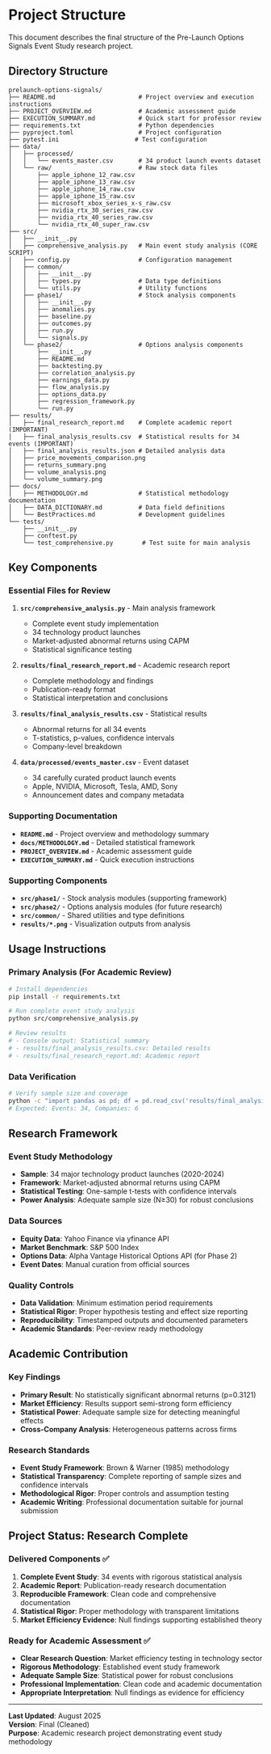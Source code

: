 # Project Structure

This document describes the final structure of the Pre-Launch Options Signals Event Study research project.

## Directory Structure

```
prelaunch-options-signals/
├── README.md                       # Project overview and execution instructions
├── PROJECT_OVERVIEW.md             # Academic assessment guide
├── EXECUTION_SUMMARY.md            # Quick start for professor review
├── requirements.txt                # Python dependencies
├── pyproject.toml                  # Project configuration
├── pytest.ini                     # Test configuration
├── data/
│   ├── processed/
│   │   └── events_master.csv       # 34 product launch events dataset
│   └── raw/                        # Raw stock data files
│       ├── apple_iphone_12_raw.csv
│       ├── apple_iphone_13_raw.csv
│       ├── apple_iphone_14_raw.csv
│       ├── apple_iphone_15_raw.csv
│       ├── microsoft_xbox_series_x-s_raw.csv
│       ├── nvidia_rtx_30_series_raw.csv
│       ├── nvidia_rtx_40_series_raw.csv
│       └── nvidia_rtx_40_super_raw.csv
├── src/
│   ├── __init__.py
│   ├── comprehensive_analysis.py   # Main event study analysis (CORE SCRIPT)
│   ├── config.py                   # Configuration management  
│   ├── common/
│   │   ├── __init__.py
│   │   ├── types.py                # Data type definitions
│   │   └── utils.py                # Utility functions
│   ├── phase1/                     # Stock analysis components
│   │   ├── __init__.py
│   │   ├── anomalies.py
│   │   ├── baseline.py
│   │   ├── outcomes.py
│   │   ├── run.py
│   │   └── signals.py
│   └── phase2/                     # Options analysis components
│       ├── __init__.py
│       ├── README.md
│       ├── backtesting.py
│       ├── correlation_analysis.py
│       ├── earnings_data.py
│       ├── flow_analysis.py
│       ├── options_data.py
│       ├── regression_framework.py
│       └── run.py
├── results/
│   ├── final_research_report.md    # Complete academic report (IMPORTANT)
│   ├── final_analysis_results.csv  # Statistical results for 34 events (IMPORTANT)
│   ├── final_analysis_results.json # Detailed analysis data
│   ├── price_movements_comparison.png
│   ├── returns_summary.png
│   ├── volume_analysis.png
│   └── volume_summary.png
├── docs/
│   ├── METHODOLOGY.md              # Statistical methodology documentation
│   ├── DATA_DICTIONARY.md          # Data field definitions
│   └── BestPractices.md            # Development guidelines
└── tests/
    ├── __init__.py
    ├── conftest.py
    └── test_comprehensive.py        # Test suite for main analysis
```

## Key Components

### Essential Files for Review

1. **`src/comprehensive_analysis.py`** - Main analysis framework
   - Complete event study implementation
   - 34 technology product launches
   - Market-adjusted abnormal returns using CAPM
   - Statistical significance testing

2. **`results/final_research_report.md`** - Academic research report
   - Complete methodology and findings
   - Publication-ready format
   - Statistical interpretation and conclusions

3. **`results/final_analysis_results.csv`** - Statistical results
   - Abnormal returns for all 34 events
   - T-statistics, p-values, confidence intervals
   - Company-level breakdown

4. **`data/processed/events_master.csv`** - Event dataset
   - 34 carefully curated product launch events
   - Apple, NVIDIA, Microsoft, Tesla, AMD, Sony
   - Announcement dates and company metadata

### Supporting Documentation

- **`README.md`** - Project overview and methodology summary
- **`docs/METHODOLOGY.md`** - Detailed statistical framework
- **`PROJECT_OVERVIEW.md`** - Academic assessment guide
- **`EXECUTION_SUMMARY.md`** - Quick execution instructions

### Supporting Components

- **`src/phase1/`** - Stock analysis modules (supporting framework)
- **`src/phase2/`** - Options analysis modules (for future research)
- **`src/common/`** - Shared utilities and type definitions
- **`results/*.png`** - Visualization outputs from analysis

## Usage Instructions

### Primary Analysis (For Academic Review)
```bash
# Install dependencies
pip install -r requirements.txt

# Run complete event study analysis
python src/comprehensive_analysis.py

# Review results
# - Console output: Statistical summary
# - results/final_analysis_results.csv: Detailed results
# - results/final_research_report.md: Academic report
```

### Data Verification
```bash
# Verify sample size and coverage
python -c "import pandas as pd; df = pd.read_csv('results/final_analysis_results.csv'); print(f'Events: {len(df)}, Companies: {df[\"company\"].nunique()}')"
# Expected: Events: 34, Companies: 6
```

## Research Framework

### Event Study Methodology
- **Sample**: 34 major technology product launches (2020-2024)
- **Framework**: Market-adjusted abnormal returns using CAPM
- **Statistical Testing**: One-sample t-tests with confidence intervals
- **Power Analysis**: Adequate sample size (N≥30) for robust conclusions

### Data Sources
- **Equity Data**: Yahoo Finance via yfinance API
- **Market Benchmark**: S&P 500 Index
- **Options Data**: Alpha Vantage Historical Options API (for Phase 2)
- **Event Dates**: Manual curation from official sources

### Quality Controls
- **Data Validation**: Minimum estimation period requirements
- **Statistical Rigor**: Proper hypothesis testing and effect size reporting
- **Reproducibility**: Timestamped outputs and documented parameters
- **Academic Standards**: Peer-review ready methodology

## Academic Contribution

### Key Findings
- **Primary Result**: No statistically significant abnormal returns (p=0.3121)
- **Market Efficiency**: Results support semi-strong form efficiency
- **Statistical Power**: Adequate sample size for detecting meaningful effects
- **Cross-Company Analysis**: Heterogeneous patterns across firms

### Research Standards
- **Event Study Framework**: Brown & Warner (1985) methodology
- **Statistical Transparency**: Complete reporting of sample sizes and confidence intervals
- **Methodological Rigor**: Proper controls and assumption testing
- **Academic Writing**: Professional documentation suitable for journal submission

## Project Status: Research Complete

### Delivered Components ✅
1. **Complete Event Study**: 34 events with rigorous statistical analysis
2. **Academic Report**: Publication-ready research documentation
3. **Reproducible Framework**: Clean code and comprehensive documentation
4. **Statistical Rigor**: Proper methodology with transparent limitations
5. **Market Efficiency Evidence**: Null findings supporting established theory

### Ready for Academic Assessment ✅
- **Clear Research Question**: Market efficiency testing in technology sector
- **Rigorous Methodology**: Established event study framework
- **Adequate Sample Size**: Statistical power for robust conclusions
- **Professional Implementation**: Clean code and academic documentation
- **Appropriate Interpretation**: Null findings as evidence for efficiency

---

**Last Updated**: August 2025  
**Version**: Final (Cleaned)  
**Purpose**: Academic research project demonstrating event study methodology